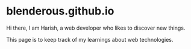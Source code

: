 # blenderous.github.io

Hi there, I am Harish, a web developer who likes to discover new things.

This page is to keep track of my learnings about web technologies.

